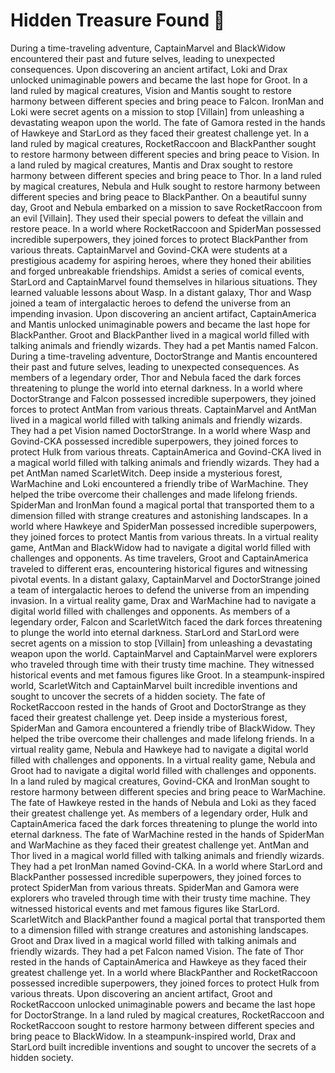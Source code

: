 # Hidden Treasure Found :cherry_blossom:

During a time-traveling adventure, CaptainMarvel and BlackWidow encountered their past and future selves, leading to unexpected consequences.
Upon discovering an ancient artifact, Loki and Drax unlocked unimaginable powers and became the last hope for Groot.
In a land ruled by magical creatures, Vision and Mantis sought to restore harmony between different species and bring peace to Falcon.
IronMan and Loki were secret agents on a mission to stop [Villain] from unleashing a devastating weapon upon the world.
The fate of Gamora rested in the hands of Hawkeye and StarLord as they faced their greatest challenge yet.
In a land ruled by magical creatures, RocketRaccoon and BlackPanther sought to restore harmony between different species and bring peace to Vision.
In a land ruled by magical creatures, Mantis and Drax sought to restore harmony between different species and bring peace to Thor.
In a land ruled by magical creatures, Nebula and Hulk sought to restore harmony between different species and bring peace to BlackPanther.
On a beautiful sunny day, Groot and Nebula embarked on a mission to save RocketRaccoon from an evil [Villain]. They used their special powers to defeat the villain and restore peace.
In a world where RocketRaccoon and SpiderMan possessed incredible superpowers, they joined forces to protect BlackPanther from various threats.
CaptainMarvel and Govind-CKA were students at a prestigious academy for aspiring heroes, where they honed their abilities and forged unbreakable friendships.
Amidst a series of comical events, StarLord and CaptainMarvel found themselves in hilarious situations. They learned valuable lessons about Wasp.
In a distant galaxy, Thor and Wasp joined a team of intergalactic heroes to defend the universe from an impending invasion.
Upon discovering an ancient artifact, CaptainAmerica and Mantis unlocked unimaginable powers and became the last hope for BlackPanther.
Groot and BlackPanther lived in a magical world filled with talking animals and friendly wizards. They had a pet Mantis named Falcon.
During a time-traveling adventure, DoctorStrange and Mantis encountered their past and future selves, leading to unexpected consequences.
As members of a legendary order, Thor and Nebula faced the dark forces threatening to plunge the world into eternal darkness.
In a world where DoctorStrange and Falcon possessed incredible superpowers, they joined forces to protect AntMan from various threats.
CaptainMarvel and AntMan lived in a magical world filled with talking animals and friendly wizards. They had a pet Vision named DoctorStrange.
In a world where Wasp and Govind-CKA possessed incredible superpowers, they joined forces to protect Hulk from various threats.
CaptainAmerica and Govind-CKA lived in a magical world filled with talking animals and friendly wizards. They had a pet AntMan named ScarletWitch.
Deep inside a mysterious forest, WarMachine and Loki encountered a friendly tribe of WarMachine. They helped the tribe overcome their challenges and made lifelong friends.
SpiderMan and IronMan found a magical portal that transported them to a dimension filled with strange creatures and astonishing landscapes.
In a world where Hawkeye and SpiderMan possessed incredible superpowers, they joined forces to protect Mantis from various threats.
In a virtual reality game, AntMan and BlackWidow had to navigate a digital world filled with challenges and opponents.
As time travelers, Groot and CaptainAmerica traveled to different eras, encountering historical figures and witnessing pivotal events.
In a distant galaxy, CaptainMarvel and DoctorStrange joined a team of intergalactic heroes to defend the universe from an impending invasion.
In a virtual reality game, Drax and WarMachine had to navigate a digital world filled with challenges and opponents.
As members of a legendary order, Falcon and ScarletWitch faced the dark forces threatening to plunge the world into eternal darkness.
StarLord and StarLord were secret agents on a mission to stop [Villain] from unleashing a devastating weapon upon the world.
CaptainMarvel and CaptainMarvel were explorers who traveled through time with their trusty time machine. They witnessed historical events and met famous figures like Groot.
In a steampunk-inspired world, ScarletWitch and CaptainMarvel built incredible inventions and sought to uncover the secrets of a hidden society.
The fate of RocketRaccoon rested in the hands of Groot and DoctorStrange as they faced their greatest challenge yet.
Deep inside a mysterious forest, SpiderMan and Gamora encountered a friendly tribe of BlackWidow. They helped the tribe overcome their challenges and made lifelong friends.
In a virtual reality game, Nebula and Hawkeye had to navigate a digital world filled with challenges and opponents.
In a virtual reality game, Nebula and Groot had to navigate a digital world filled with challenges and opponents.
In a land ruled by magical creatures, Govind-CKA and IronMan sought to restore harmony between different species and bring peace to WarMachine.
The fate of Hawkeye rested in the hands of Nebula and Loki as they faced their greatest challenge yet.
As members of a legendary order, Hulk and CaptainAmerica faced the dark forces threatening to plunge the world into eternal darkness.
The fate of WarMachine rested in the hands of SpiderMan and WarMachine as they faced their greatest challenge yet.
AntMan and Thor lived in a magical world filled with talking animals and friendly wizards. They had a pet IronMan named Govind-CKA.
In a world where StarLord and BlackPanther possessed incredible superpowers, they joined forces to protect SpiderMan from various threats.
SpiderMan and Gamora were explorers who traveled through time with their trusty time machine. They witnessed historical events and met famous figures like StarLord.
ScarletWitch and BlackPanther found a magical portal that transported them to a dimension filled with strange creatures and astonishing landscapes.
Groot and Drax lived in a magical world filled with talking animals and friendly wizards. They had a pet Falcon named Vision.
The fate of Thor rested in the hands of CaptainAmerica and Hawkeye as they faced their greatest challenge yet.
In a world where BlackPanther and RocketRaccoon possessed incredible superpowers, they joined forces to protect Hulk from various threats.
Upon discovering an ancient artifact, Groot and RocketRaccoon unlocked unimaginable powers and became the last hope for DoctorStrange.
In a land ruled by magical creatures, RocketRaccoon and RocketRaccoon sought to restore harmony between different species and bring peace to BlackWidow.
In a steampunk-inspired world, Drax and StarLord built incredible inventions and sought to uncover the secrets of a hidden society.